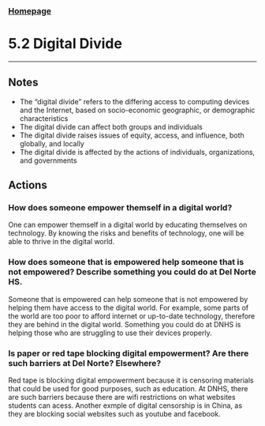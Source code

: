 ### <a href=".">Homepage</a>
# 5.2 Digital Divide
--------

## Notes
* The “digital divide” refers to the differing access to computing devices and the Internet, based on socio-economic geographic, or demographic characteristics
* The digital divide can affect both groups and individuals
* The digital divide raises issues of equity, access, and influence, both globally, and locally
* The digital divide is affected by the actions of individuals, organizations, and governments

## Actions
### How does someone empower themself in a digital world?
One can empower themself in a digital world by educating themselves on technology. By knowing the risks and benefits of technology, one will be able to thrive in the digital world.

### How does someone that is empowered help someone that is not empowered? Describe something you could do at Del Norte HS.
Someone that is empowered can help someone that is not empowered by helping them have access to the digital world. For example, some parts of the world are too poor to afford internet or up-to-date technology, therefore they are behind in the digital world. Something you could do at DNHS is helping those who are struggling to use their devices properly.

### Is paper or red tape blocking digital empowerment? Are there such barriers at Del Norte? Elsewhere?
Red tape is blocking digital empowerment because it is censoring materials that could be used for good purposes, such as education. At DNHS, there are such barriers because there are wifi restrictions on what websites students can acess. Another exmple of digital censorship is in China, as they are blocking social websites such as youtube and facebook.
